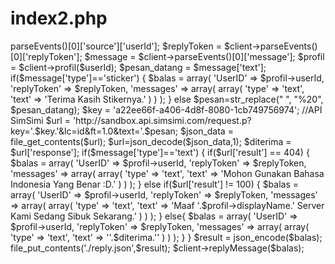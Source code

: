 # index2.php
<?php
/*
copyright @ medantechno.com
Modified by Ilyasa
2017
*/
require_once('./line_class.php');

$channelAccessToken = 'VFgk4VcVFw+Hzu7JQUsND0nhq/VPk4hF57I5eKY7dU9ppp+j3+S1C28gT89wLyFzKVyHIz9iQLnYsGWirRgp5jcInOX3cnP8Eg1u+1dACvBMwBDwC2Jw6oi00UbPO9PCewM/ydpM0kjWQnaoDyBWRAdB04t89/1O/w1cDnyilFU='; //Your Channel Access Token
$channelSecret = 'ac84e7d136f5edb29ca58c33c06c2014';//Your Channel Secret

$client = new LINEBotTiny($channelAccessToken, $channelSecret);

$userId 	= $client->parseEvents()[0]['source']['userId'];
$replyToken = $client->parseEvents()[0]['replyToken'];
$message 	= $client->parseEvents()[0]['message'];
$profil = $client->profil($userId);
$pesan_datang = $message['text'];

if($message['type']=='sticker')
{	
	$balas = array(
							'UserID' => $profil->userId,	
                                                        'replyToken' => $replyToken,							
							'messages' => array(
								array(
										'type' => 'text',									
										'text' => 'Terima Kasih Stikernya.'										
									
									)
							)
						);
						
}
else
$pesan=str_replace(" ", "%20", $pesan_datang);
$key = 'a22ee66f-a406-4d8f-8080-1cb749756974'; //API SimSimi
$url = 'http://sandbox.api.simsimi.com/request.p?key='.$key.'&lc=id&ft=1.0&text='.$pesan;
$json_data = file_get_contents($url);
$url=json_decode($json_data,1);
$diterima = $url['response'];
if($message['type']=='text')
{
if($url['result'] == 404)
	{
		$balas = array(
							'UserID' => $profil->userId,	
                                                        'replyToken' => $replyToken,													
							'messages' => array(
								array(
										'type' => 'text',					
										'text' => 'Mohon Gunakan Bahasa Indonesia Yang Benar :D.'
									)
							)
						);
				
	}
else
if($url['result'] != 100)
	{
		
		
		$balas = array(
							'UserID' => $profil->userId,
                                                        'replyToken' => $replyToken,														
							'messages' => array(
								array(
										'type' => 'text',					
										'text' => 'Maaf '.$profil->displayName.' Server Kami Sedang Sibuk Sekarang.'
									)
							)
						);
				
	}
	else{
		$balas = array(
							'UserID' => $profil->userId,
                                                        'replyToken' => $replyToken,														
							'messages' => array(
								array(
										'type' => 'text',					
										'text' => ''.$diterima.''
									)
							)
						);
						
	}
}
 
$result =  json_encode($balas);

file_put_contents('./reply.json',$result);


$client->replyMessage($balas);

